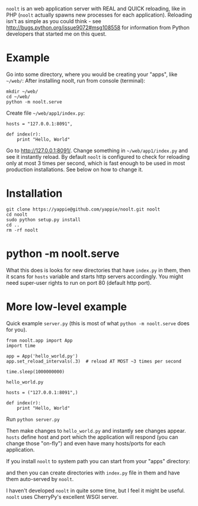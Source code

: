 `noolt` is an web application server with REAL and QUICK reloading, like in PHP 
(`noolt` actually spawns new processes for each application). Reloading isn't
as simple as you could think - see http://bugs.python.org/issue9072#msg108558 
for information from Python developers that started me on this quest.

Example
=======

Go into some directory, where you would be creating your "apps", like `~/web/`:
After installing noolt, run from console (terminal):

    mkdir ~/web/
    cd ~/web/
    python -m noolt.serve

Create file `~/web/app1/index.py`:

    hosts = "127.0.0.1:8091",
    
    def index(r):
        print "Hello, World"

Go to http://127.0.0.1:8091/. Change something in `~/web/app1/index.py` and
see it instantly reload. By default `noolt` is configured to check for reloading
only at most 3 times per second, which is fast enough to be used in most 
production installations. See below on how to change it.

Installation
============

    git clone https://yappie@github.com/yappie/noolt.git noolt
    cd noolt
    sudo python setup.py install
    cd ..
    rm -rf noolt
    

python -m noolt.serve
=====================

What this does is looks for new directories that have `index.py` in them, then
it scans for `hosts` variable and starts http servers accordingly. You might 
need super-user rights to run on port 80 (default http port).

More low-level example
======================

Quick example `server.py` (this is most of what `python -m noolt.serve` 
does for you).

    from noolt.app import App
    import time
    
    app = App('hello_world.py')
    app.set_reload_intervals(.3)  # reload AT MOST ~3 times per second 
    
    time.sleep(1000000000)

`hello_world.py`

    hosts = ("127.0.0.1:8091",)
    
    def index(r):
        print "Hello, World"

Run `python server.py`
    
Then make changes to `hello_world.py` and instantly see changes appear.
`hosts` define host and port which the application will respond (you can change
those "on-fly") and even have many hosts/ports for each application.

If you install `noolt` to system path you can start from your "apps" directory:

    
and then you can create directories with `index.py` file in them and have
them auto-served by `noolt`.

I haven't developed `noolt` in quite some time, but I feel it might be useful.
`noolt` uses CherryPy's excellent WSGI server.
